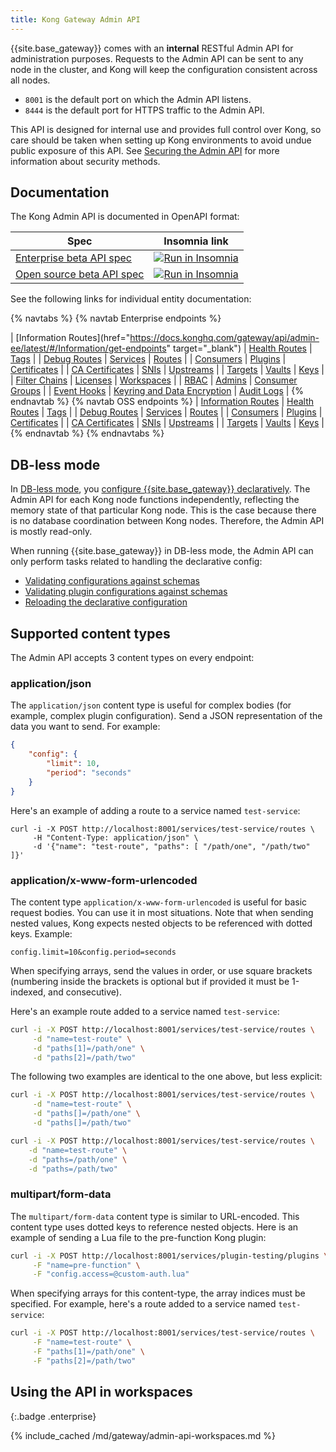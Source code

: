 ```yaml
---
title: Kong Gateway Admin API
---
```


<!-- vale off -->

{{site.base_gateway}} comes with an **internal** RESTful Admin API for administration purposes.
 Requests to the Admin API can be sent to any node in the cluster, and Kong will
 keep the configuration consistent across all nodes.

 - `8001` is the default port on which the Admin API listens.
 - `8444` is the default port for HTTPS traffic to the Admin API.

 This API is designed for internal use and provides full control over Kong, so
 care should be taken when setting up Kong environments to avoid undue public
 exposure of this API. See [Securing the Admin API](/gateway/{{page.release}}/production/running-kong/secure-admin-api/)
 for more information about security methods.

## Documentation

The Kong Admin API is documented in OpenAPI format:

| Spec | Insomnia link |
|-------|---------------|
| [Enterprise beta API spec](/gateway/api/admin-ee/latest/) |<a href="https://insomnia.rest/run/?label=Kong%20Gateway%20Enterprise%203.4&uri=https%3A%2F%2Fraw.githubusercontent.com%2FKong%2Fdocs.konghq.com%2Fmain%2Fapi-specs%2FGateway-EE%2F3.4%2Fkong-ee-3.4.json" target="_blank"><img src="https://insomnia.rest/images/run.svg" alt="Run in Insomnia"></a>  |
|  [Open source beta API spec](/gateway/api/admin-oss/latest/) |  <a href="https://insomnia.rest/run/?label=Kong%20Gateway%20Open%20Source%203.4&uri=https%3A%2F%2Fraw.githubusercontent.com%2FKong%2Fdocs.konghq.com%2Fmain%2Fapi-specs%2FGateway-OSS%2F3.4%2Fkong-oss-3.4.json" target="_blank"><img src="https://insomnia.rest/images/run.svg" alt="Run in Insomnia"></a>|

See the following links for individual entity documentation:

{% navtabs %}
{% navtab Enterprise endpoints %}

| [Information Routes](href="https://docs.konghq.com/gateway/api/admin-ee/latest/#/Information/get-endpoints" target="_blank") | [Health Routes](/gateway/api/admin-ee/latest/#/Information/get-status) | [Tags](/gateway/api/admin-ee/latest/#/tags/get-tags) |
| [Debug Routes](/gateway/api/admin-ee/latest/#/debug/put-debug-cluster-control-planes-nodes-log-level-log_level) | [Services](/gateway/api/admin-ee/latest/#/Services/list-service) | [Routes](/gateway/api/admin-ee/latest/#/Routes/list-route) |
| [Consumers](/gateway/api/admin-ee/latest/#/Consumers/list-consumer) | [Plugins](/gateway/api/admin-ee/latest/#/Plugins/list-plugins-with-consumer) | [Certificates](/gateway/api/admin-ee/latest/#/Certificates/list-certificate) |
| [CA Certificates](/gateway/api/admin-ee/latest/#/CA%20Certificates/list-ca_certificate) | [SNIs](/gateway/api/admin-ee/latest/#/SNIs/list-sni-with-certificate) | [Upstreams](/gateway/api/admin-ee/latest/#/Upstreams/list-upstream) |
| [Targets](/gateway/api/admin-ee/latest/#/Targets/list-target-with-upstream) | [Vaults](/gateway/api/admin-ee/latest/#/Vaults/list-vault) | [Keys](/gateway/api/admin-ee/latest/#/Keys/list-key) |
| [Filter Chains](/gateway/api/admin-ee/latest/#/filter-chains/get-filter-chains) | [Licenses](/gateway/api/admin-ee/latest/#/licenses/get-licenses) | [Workspaces](/gateway/api/admin-ee/latest/#/Workspaces/list-workspace) |
| [RBAC](/gateway/api/admin-ee/latest/#/rbac/get-rbac-users) | [Admins](/gateway/api/admin-ee/latest/#/admins/get-admins) | [Consumer Groups](/gateway/api/admin-ee/latest/#/consumer_groups/) |
| [Event Hooks](/gateway/api/admin-ee/latest/#/Event-hooks/get-event-hooks) | [Keyring and Data Encryption](/gateway/api/admin-ee/latest/#/Keyring/get-keyring) | [Audit Logs](/gateway/api/admin-ee/latest/#/audit-logs/get-audit-requests) |
{% endnavtab %}
{% navtab OSS endpoints %}
| [Information Routes](/gateway/api/admin-oss/latest/#/Information/get-endpoints) | [Health Routes](/gateway/api/admin-oss/latest/#/Information/get-status) | [Tags](/gateway/api/admin-oss/latest/#/tags/get-tags) |
| [Debug Routes](/gateway/api/admin-oss/latest/#/debug/put-debug-cluster-control-planes-nodes-log-level-log_level) | [Services](/gateway/api/admin-oss/latest/#/Services/list-service) | [Routes](/gateway/api/admin-oss/latest/#/Routes/list-route) |
| [Consumers](/gateway/api/admin-oss/latest/#/Consumers/list-consumer) | [Plugins](/gateway/api/admin-oss/latest/#/Plugins/list-plugins-with-consumer) | [Certificates](/gateway/api/admin-oss/latest/#/Certificates/list-certificate) |
| [CA Certificates](/gateway/api/admin-oss/latest/#/CA%20Certificates/list-ca_certificate) | [SNIs](/gateway/api/admin-oss/latest/#/SNIs/list-sni-with-certificate) | [Upstreams](/gateway/api/admin-oss/latest/#/Upstreams/list-upstream) |
| [Targets](/gateway/api/admin-oss/latest/#/Targets/list-target-with-upstream) | [Vaults](/gateway/api/admin-oss/latest/#/Vaults/list-vault) | [Keys](/gateway/api/admin-oss/latest/#/Keys/list-key) |
{% endnavtab %}
{% endnavtabs %}

## DB-less mode

In [DB-less mode](/gateway/{{page.release}}/production/deployment-topologies/db-less-and-declarative-config/),
you [configure {{site.base_gateway}} declaratively](/gateway/{{page.release}}/admin-api/declarative-configuration/).
The Admin API for each Kong node functions independently, reflecting the memory state of that particular Kong node. 
This is the case because there is no database coordination between Kong nodes. 
Therefore, the Admin API is mostly read-only. 

When running {{site.base_gateway}} in DB-less mode, the Admin API can only perform tasks related to handling the declarative config:
* [Validating configurations against schemas](/gateway/api/admin-oss/latest/#/Information/post-schemas-entity-validate)
* [Validating plugin configurations against schemas](/gateway/api/admin-oss/latest/#/Information/post-schemas-plugins-validate)
* [Reloading the declarative configuration](/gateway/{{page.release}}/admin-api/declarative-configuration/)

## Supported content types

The Admin API accepts 3 content types on every endpoint:

### application/json

The `application/json` content type is useful for complex bodies (for example, complex plugin configuration).
Send a JSON representation of the data you want to send. For example:

```json
{
    "config": {
        "limit": 10,
        "period": "seconds"
    }
}
```

Here's an example of adding a route to a service named `test-service`:

```
curl -i -X POST http://localhost:8001/services/test-service/routes \
     -H "Content-Type: application/json" \
     -d '{"name": "test-route", "paths": [ "/path/one", "/path/two" ]}'
```

### application/x-www-form-urlencoded

The content type `application/x-www-form-urlencoded` is useful for basic request bodies. 
You can use it in most situations.
Note that when sending nested values, Kong expects nested objects to be referenced
with dotted keys. Example:

```
config.limit=10&config.period=seconds
```

When specifying arrays, send the values in order, or use square brackets (numbering
inside the brackets is optional but if provided it must be 1-indexed, and
consecutive). 

Here's an example route added to a service named `test-service`:

```sh
curl -i -X POST http://localhost:8001/services/test-service/routes \
     -d "name=test-route" \
     -d "paths[1]=/path/one" \
     -d "paths[2]=/path/two"
```

The following two examples are identical to the one above, but less explicit:
```sh
curl -i -X POST http://localhost:8001/services/test-service/routes \
     -d "name=test-route" \
     -d "paths[]=/path/one" \
     -d "paths[]=/path/two"

curl -i -X POST http://localhost:8001/services/test-service/routes \
    -d "name=test-route" \
    -d "paths=/path/one" \
    -d "paths=/path/two"
```

### multipart/form-data

The `multipart/form-data` content type is similar to URL-encoded. This content type uses dotted keys to reference nested
objects. Here is an example of sending a Lua file to the pre-function Kong plugin:

```sh
curl -i -X POST http://localhost:8001/services/plugin-testing/plugins \
     -F "name=pre-function" \
     -F "config.access=@custom-auth.lua"
```

When specifying arrays for this content-type, the array indices must be specified.
For example, here's a route added to a service named `test-service`:

```sh
curl -i -X POST http://localhost:8001/services/test-service/routes \
     -F "name=test-route" \
     -F "paths[1]=/path/one" \
     -F "paths[2]=/path/two"
```

## Using the API in workspaces 
{:.badge .enterprise}

{% include_cached /md/gateway/admin-api-workspaces.md %}

